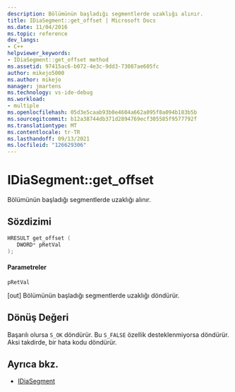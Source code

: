 ```yaml
---
description: Bölümünün başladığı segmentlerde uzaklığı alınır.
title: IDiaSegment::get_offset | Microsoft Docs
ms.date: 11/04/2016
ms.topic: reference
dev_langs:
- C++
helpviewer_keywords:
- IDiaSegment::get_offset method
ms.assetid: 97415ac6-b072-4e3c-9dd3-73087ae605fc
author: mikejo5000
ms.author: mikejo
manager: jmartens
ms.technology: vs-ide-debug
ms.workload:
- multiple
ms.openlocfilehash: 05d3e5caab93b0e4604a662a095f8a094b183b5b
ms.sourcegitcommit: b12a38744db371d2894769ecf305585f9577792f
ms.translationtype: MT
ms.contentlocale: tr-TR
ms.lasthandoff: 09/13/2021
ms.locfileid: "126629306"
---
```

# <a name="idiasegmentget_offset"></a>IDiaSegment::get_offset
Bölümünün başladığı segmentlerde uzaklığı alınır.

## <a name="syntax"></a>Sözdizimi

```C++
HRESULT get_offset ( 
   DWORD* pRetVal
);
```

#### <a name="parameters"></a>Parametreler
 `pRetVal`

[out] Bölümünün başladığı segmentlerde uzaklığı döndürür.

## <a name="return-value"></a>Dönüş Değeri
 Başarılı olursa `S_OK` döndürür. Bu `S_FALSE` özellik desteklenmiyorsa döndürür. Aksi takdirde, bir hata kodu döndürür.

## <a name="see-also"></a>Ayrıca bkz.
- [IDiaSegment](../../debugger/debug-interface-access/idiasegment.md)
